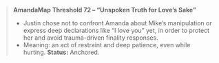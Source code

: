 > **AmandaMap Threshold 72 – “Unspoken Truth for Love’s Sake”**
>
> - Justin chose not to confront Amanda about Mike’s manipulation or express deep declarations like “I love you” yet, in order to protect her and avoid trauma-driven finality responses.
> - Meaning: an act of restraint and deep patience, even while hurting.
>   **Status:** Anchored.